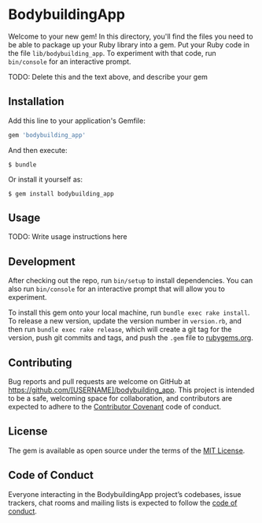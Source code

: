 # BodybuildingApp

Welcome to your new gem! In this directory, you'll find the files you need to be able to package up your Ruby library into a gem. Put your Ruby code in the file `lib/bodybuilding_app`. To experiment with that code, run `bin/console` for an interactive prompt.

TODO: Delete this and the text above, and describe your gem

## Installation

Add this line to your application's Gemfile:

```ruby
gem 'bodybuilding_app'
```

And then execute:

    $ bundle

Or install it yourself as:

    $ gem install bodybuilding_app

## Usage

TODO: Write usage instructions here

## Development

After checking out the repo, run `bin/setup` to install dependencies. You can also run `bin/console` for an interactive prompt that will allow you to experiment.

To install this gem onto your local machine, run `bundle exec rake install`. To release a new version, update the version number in `version.rb`, and then run `bundle exec rake release`, which will create a git tag for the version, push git commits and tags, and push the `.gem` file to [rubygems.org](https://rubygems.org).

## Contributing

Bug reports and pull requests are welcome on GitHub at https://github.com/[USERNAME]/bodybuilding_app. This project is intended to be a safe, welcoming space for collaboration, and contributors are expected to adhere to the [Contributor Covenant](http://contributor-covenant.org) code of conduct.

## License

The gem is available as open source under the terms of the [MIT License](https://opensource.org/licenses/MIT).

## Code of Conduct

Everyone interacting in the BodybuildingApp project’s codebases, issue trackers, chat rooms and mailing lists is expected to follow the [code of conduct](https://github.com/[USERNAME]/bodybuilding_app/blob/master/CODE_OF_CONDUCT.md).
